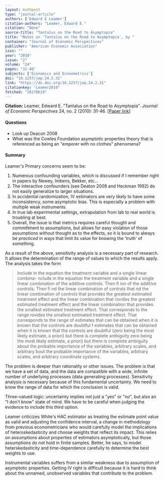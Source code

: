 ```yaml
---
layout: mathpost
type: "journal-article"
authors: ['Edward E Leamer']
citation-authors: "Leamer, Edward E."
citation: "None"
source-title: "Tantalus on the Road to Asymptopia"
title: "Notes on 'Tantalus on the Road to Asymptopia', by "
container: "Journal of Economic Perspectives"
publisher: "American Economic Association"
issn: ""
year: "2010"
issue: "2"
volume: "24"
pages: "31-46"
subjects: ['Economics and Econometrics']
doi: "10.1257/jep.24.2.31"
link: "https://dx.doi.org/10.1257/jep.24.2.31"
citationkey: "Leamer2010"
fetched: "20170619"
---
```


**Citation:** Leamer, Edward E. "Tantalus on the Road to Asymptopia". *Journal of Economic Perspectives* 24, no. 2 (2010): 31-46. [[Paper link](https://dx.doi.org/10.1257/jep.24.2.31)]

#### Questions
* Look up Deacon 2008
* What was the Cowles Foundation asymptotic properties theory that is referenced as being an "emporer with no clothes" phenomena?

#### Summary
Leamer's Primary concerns seem to be:

1. Numerous confounding variables, which is discussed if I remember right in papers by Newey, Imbens, Bekker, etc...
2. The interactive confounders (see Deaton 2008 and Heckman 1992) do not easily generalize to larger situations.
3. In accidental randomization, IV estimators are very likely to have some inconsistency, some asymptotic bias. This is especially a problem with multiple weak instruments.
4. In true lab experimental settings, extrapolation from lab to real world is troubling at best.
5. Overall, the issue is that metrics requires careful thought and committment to assumptions, but allows for easy violation of those assumptions without thought as to the effects, so it is bound to always be *practiced* in ways that limit its value for knowing the 'truth' of something.

As a result of the above, sensitivity analysis is a necessary part of research. It allows the determination of the range of values to which the results apply. The analysis takes the form

>Include in the equation the treatment variable and a single linear combina- nclude in the equation the treatment variable and a single linear combination of the additive controls. Then fi ion of the additive controls. Then fi nd the linear combination of controls that nd the linear combination of controls that provides the greatest estimated treatment effect and the linear combination that rovides the greatest estimated treatment effect and the linear combination that provides the smallest estimated treatment effect. That corresponds to the range rovides the smallest estimated treatment effect. That corresponds to the range of estimates that can be obtained when it is known that the controls are doubtful f estimates that can be obtained when it is known that the controls are doubtful (zero being the most likely estimate, a priori) but there is complete ambiguity zero being the most likely estimate, a priori) but there is complete ambiguity about the probable importance of the variables, arbitrary scales, and arbitrary bout the probable importance of the variables, arbitrary scales, and arbitrary coordinate systems.

The problem is deeper than rationality or other issues. The problem is that we have a set of data, and the data are compatible with a wide, infinite number of underlying processes (data generating processes). Sensitivity analysis is necessary because of this fundamental uncertainty. We need to know the range of data for which the conclusion is valid.

Three-valued logic: uncertainty implies not just a "yes" or "no", but also an "I don't know" state of mind. We have to be careful when judging the evidence to include this third option.

Leamer criticizes White's HAC estimator as treating the estimate point value as valid and adjusting the confidence interval, a change in methodology from previous econometricians who would carefully model the implications of heteroskedasticity and choose weights that reflect its impact. This relies on assumptions about properties of estimators asymptotically, but those assumptions do not hold in finite samples. Better, he says, to model heterskedasticity and time-dependence carefully to determine the best weights to use.

Instrumental variables suffers from a similar weakness due to assumption of asymptotic properties. Getting IV right is difficult because it is hard to think about the unnamed, unobserved variables that contribute to the problem.
